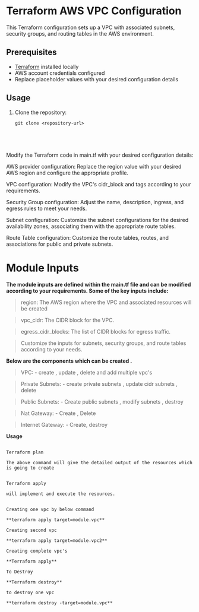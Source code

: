 # Terraform AWS VPC Configuration

This Terraform configuration sets up a VPC with associated subnets, security groups, and routing tables in the AWS environment.

## Prerequisites

- [Terraform](https://www.terraform.io/downloads.html) installed locally
- AWS account credentials configured
- Replace placeholder values with your desired configuration details

## Usage

1. Clone the repository:

   ```shell
   git clone <repository-url>





Modify the Terraform code in main.tf with your desired configuration details:

AWS provider configuration: Replace the region value with your desired AWS region and configure the appropriate profile.

VPC configuration: Modify the VPC's cidr_block and tags according to your requirements.

Security Group configuration: Adjust the name, description, ingress, and egress rules to meet your needs.

Subnet configuration: Customize the subnet configurations for the desired availability zones, associating them with the appropriate route tables.

Route Table configuration: Customize the route tables, routes, and associations for public and private subnets.


# Module Inputs

**The module inputs are defined within the main.tf file and can be modified according to your requirements. Some of the key inputs include:**

>region: The AWS region where the VPC and associated resources will be created

>vpc_cidr: The CIDR block for the VPC.

>egress_cidr_blocks: The list of CIDR blocks for egress traffic.

>Customize the inputs for subnets, security groups, and route tables according to your needs.



**Below are the components which can be created .**

>VPC: - create , update , delete and add multiple vpc's

>Private Subnets: - create private subnets , update cidr subnets , delete

>Public Subnets: - Create public subnets , modify subnets , destroy

>Nat Gateway: - Create , Delete 

>Internet Gateway: - Create, destroy

**Usage** 

```shell

Terraform plan 

The above command will give the detailed output of the resources which is going to create 


Terraform apply 

will implement and execute the resources.


Creating one vpc by below command

**terraform apply target=module.vpc**

Creating second vpc

**terraform apply target=module.vpc2**

Creating complete vpc's

**Terraform apply**

To Destroy

**Terraform destroy**

to destroy one vpc

**terraform destroy -target=module.vpc**




